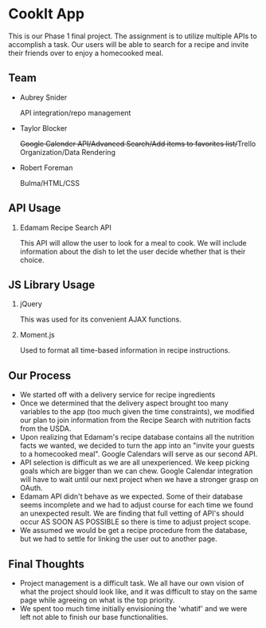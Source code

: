 # CookIt App

This is our Phase 1 final project. The assignment is to utilize multiple APIs to accomplish a task. Our users will be able to search for a recipe and invite their friends over to enjoy a homecooked meal.

## Team

-  Aubrey Snider

   API integration/repo management

-  Taylor Blocker

   <strike>Google Calender API/Advanced Search/Add items to favorites list/</strike>Trello Organization/Data Rendering

-  Robert Foreman

   Bulma/HTML/CSS

## API Usage

1. Edamam Recipe Search API

   This API will allow the user to look for a meal to cook. We will include information about the dish to let the user decide whether that is their choice.

## JS Library Usage

1. jQuery

   This was used for its convenient AJAX functions.

2. Moment.js

   Used to format all time-based information in recipe instructions.

## Our Process

-  We started off with a delivery service for recipe ingredients
-  Once we determined that the delivery aspect brought too many variables to the app (too much given the time constraints), we modified our plan to join information from the Recipe Search with nutrition facts from the USDA.
-  Upon realizing that Edamam's recipe database contains all the nutrition facts we wanted, we decided to turn the app into an "invite your guests to a homecooked meal". Google Calendars will serve as our second API.
-  API selection is difficult as we are all unexperienced. We keep picking goals which are bigger than we can chew. Google Calendar integration will have to wait until our next project when we have a stronger grasp on OAuth.
-  Edamam API didn't behave as we expected. Some of their database seems incomplete and we had to adjust course for each time we found an unexpected result. We are finding that full vetting of API's should occur AS SOON AS POSSIBLE so there is time to adjust project scope.
-  We assumed we would be get a recipe procedure from the database, but we had to settle for linking the user out to another page.

## Final Thoughts

-  Project management is a difficult task. We all have our own vision of what the project should look like, and it was difficult to stay on the same page while agreeing on what is the top priority.
-  We spent too much time initially envisioning the 'whatif' and we were left not able to finish our base functionalities.

